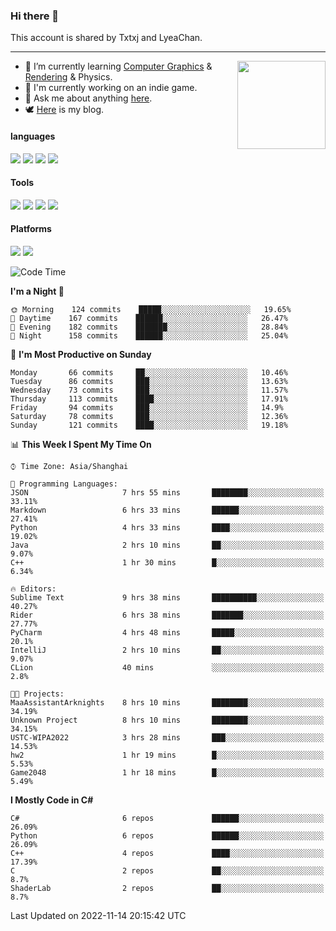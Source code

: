 ### Hi there 👋

This account is shared by Txtxj and LyeaChan.

---

<img align="right" height="141" src="https://github-readme-stats.vercel.app/api?username=txtxj&theme=tokyonight&show_icons=true&count_private=true">

- 🌱 I’m currently learning [Computer Graphics](https://github.com/txtxj/GAMES101) & [Rendering](https://github.com/txtxj/GAMES202) & Physics.
- 🐶 I'm currently working on an indie game.
- 💬 Ask me about anything [here](https://github.com/txtxj/txtxj/issues).
- 🕊️ [Here](https://txtxj.top) is my blog.

#### languages

![](https://img.shields.io/badge/C++-00599C?logo=cplusplus&logoColor=fff)
![](https://img.shields.io/badge/Python-3e74a2?logo=python&logoColor=fff)
![](https://img.shields.io/badge/C%23-239120?logo=csharp&logoColor=fff)
![](https://img.shields.io/badge/C-A8B9CC?logo=c&logoColor=555)


#### Tools

![](https://img.shields.io/badge/JetBrains-000000?logo=jetbrains&logoColor=fff)
![](https://img.shields.io/badge/Unity-FFFFFF?logo=unity&logoColor=000)
![](https://img.shields.io/badge/SublimeText_3-FF9800?logo=sublimetext&logoColor=fff)
![](https://img.shields.io/badge/Blender-F5792A?logo=blender&logoColor=fff)


#### Platforms

![](https://img.shields.io/badge/Windows_10-0078D6?logo=windows&logoColor=fff)
![](https://img.shields.io/badge/Ubuntu_20.04-E95420?logo=ubuntu&logoColor=fff)


<!--START_SECTION:waka-->
![Code Time](http://img.shields.io/badge/Code%20Time-506%20hrs%2010%20mins-blue)

**I'm a Night 🦉** 

```text
🌞 Morning    124 commits    █████░░░░░░░░░░░░░░░░░░░░   19.65% 
🌆 Daytime    167 commits    ██████░░░░░░░░░░░░░░░░░░░   26.47% 
🌃 Evening    182 commits    ███████░░░░░░░░░░░░░░░░░░   28.84% 
🌙 Night      158 commits    ██████░░░░░░░░░░░░░░░░░░░   25.04%

```
📅 **I'm Most Productive on Sunday** 

```text
Monday       66 commits     ██░░░░░░░░░░░░░░░░░░░░░░░   10.46% 
Tuesday      86 commits     ███░░░░░░░░░░░░░░░░░░░░░░   13.63% 
Wednesday    73 commits     ███░░░░░░░░░░░░░░░░░░░░░░   11.57% 
Thursday     113 commits    ████░░░░░░░░░░░░░░░░░░░░░   17.91% 
Friday       94 commits     ███░░░░░░░░░░░░░░░░░░░░░░   14.9% 
Saturday     78 commits     ███░░░░░░░░░░░░░░░░░░░░░░   12.36% 
Sunday       121 commits    ████░░░░░░░░░░░░░░░░░░░░░   19.18%

```


📊 **This Week I Spent My Time On** 

```text
⌚︎ Time Zone: Asia/Shanghai

💬 Programming Languages: 
JSON                     7 hrs 55 mins       ████████░░░░░░░░░░░░░░░░░   33.11% 
Markdown                 6 hrs 33 mins       ██████░░░░░░░░░░░░░░░░░░░   27.41% 
Python                   4 hrs 33 mins       ████░░░░░░░░░░░░░░░░░░░░░   19.02% 
Java                     2 hrs 10 mins       ██░░░░░░░░░░░░░░░░░░░░░░░   9.07% 
C++                      1 hr 30 mins        █░░░░░░░░░░░░░░░░░░░░░░░░   6.34%

🔥 Editors: 
Sublime Text             9 hrs 38 mins       ██████████░░░░░░░░░░░░░░░   40.27% 
Rider                    6 hrs 38 mins       ███████░░░░░░░░░░░░░░░░░░   27.77% 
PyCharm                  4 hrs 48 mins       █████░░░░░░░░░░░░░░░░░░░░   20.1% 
IntelliJ                 2 hrs 10 mins       ██░░░░░░░░░░░░░░░░░░░░░░░   9.07% 
CLion                    40 mins             ░░░░░░░░░░░░░░░░░░░░░░░░░   2.8%

🐱‍💻 Projects: 
MaaAssistantArknights    8 hrs 10 mins       ████████░░░░░░░░░░░░░░░░░   34.19% 
Unknown Project          8 hrs 10 mins       ████████░░░░░░░░░░░░░░░░░   34.15% 
USTC-WIPA2022            3 hrs 28 mins       ███░░░░░░░░░░░░░░░░░░░░░░   14.53% 
hw2                      1 hr 19 mins        █░░░░░░░░░░░░░░░░░░░░░░░░   5.53% 
Game2048                 1 hr 18 mins        █░░░░░░░░░░░░░░░░░░░░░░░░   5.49%

```

**I Mostly Code in C#** 

```text
C#                       6 repos             ██████░░░░░░░░░░░░░░░░░░░   26.09% 
Python                   6 repos             ██████░░░░░░░░░░░░░░░░░░░   26.09% 
C++                      4 repos             ████░░░░░░░░░░░░░░░░░░░░░   17.39% 
C                        2 repos             ██░░░░░░░░░░░░░░░░░░░░░░░   8.7% 
ShaderLab                2 repos             ██░░░░░░░░░░░░░░░░░░░░░░░   8.7%

```



 Last Updated on 2022-11-14 20:15:42 UTC
<!--END_SECTION:waka-->
